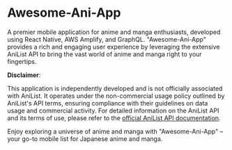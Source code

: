 # Awesome-Ani-App
A premier mobile application for anime and manga enthusiasts, developed using React Native, AWS Amplify, and GraphQL. "Awesome-Ani-App" provides a rich and engaging user experience by leveraging the extensive AniList API to bring the vast world of anime and manga right to your fingertips.

**Disclaimer**: 

This application is independently developed and is not officially associated with AniList. It operates under the non-commercial usage policy outlined by AniList's API terms, ensuring compliance with their guidelines on data usage and commercial activity. For detailed information on the AniList API and its terms of use, please refer to the [official AniList API documentation](https://anilist.gitbook.io/anilist-apiv2-docs/).

Enjoy exploring a universe of anime and manga with "Awesome-Ani-App" – your go-to mobile list for Japanese anime and manga.
